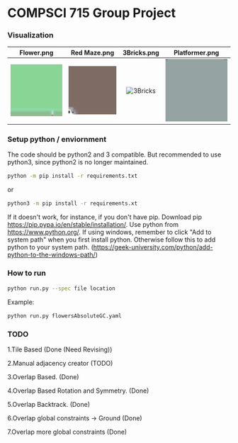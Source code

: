 # COMPSCI 715 Group Project

<!--
#### Tile Based (Adjacency extracted from input image relationships)

Flower.png             |  Skyline.png           |    Spirals.png           |  
:-------------------------:|:-------------------------:|:-------------------------:|
![Flower](./gifs/Flowers_speedup.gif) |![Skyline](./gifs/Skyline_speedup.gif) |![Spirals](./gifs/Spirals_speedup.gif)

#### Overlap Based (Needs fixing...)
Flower.png             |  Skyline.png           |    Cat.png           |  Red Maze.png           |  
:-------------------------:|:-------------------------:|:-------------------------:|:-------------------------:|
![Flower](./gifs/Flowers.png.gif) |![Skyline](./gifs/Skyline.png.gif) |![Spirals](./gifs/Cat.png.gif)|![Red Maze](./gifs/RedMaze.png.gif)
-->
### Visualization 
Flower.png             | Red Maze.png| 3Bricks.png | Platformer.png
:-------------------------:|:-------------------------:|:-------------------------:|:-------------------------:|
![Flower](./wfc_outputs/Flowers.png.gif) | ![Red Maze](./gifs/RedMaze.png.gif)| ![3Bricks](./wfc_outputs/3Bricks.png.gif)|![Platformer](./wfc_outputs/Platformer.png.gif)


### Setup python / enviornment
The code should be python2 and 3 compatible.
But recommended to use python3, since python2 is no longer maintained.

```bash
python -m pip install -r requirements.txt

```
or 
```bash
python3 -m pip install -r requirements.xt
```

If it doesn't work, for instance, if you don't have pip. Download pip https://pip.pypa.io/en/stable/installation/.
Use python from https://www.python.org/.
If using windows, remember to click "Add to system path" when you first install python. Otherwise follow
this to add python to your system path.
(https://geek-university.com/python/add-python-to-the-windows-path/)

### How to run

```bash
python run.py --spec file location
```
Example:
```bash
python run.py flowersAbsoluteGC.yaml
```

### TODO

1.Tile Based (Done (Need Revising))

2.Manual adjacency creator (TODO)

3.Overlap Based. (Done)

4.Overlap Based Rotation and Symmetry. (Done)


5.Overlap Backtrack. (Done)

6.Overlap global constraints -> Ground (Done)

7.Overlap more global constraints (Done)
